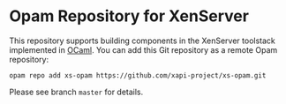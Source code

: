 
# Opam Repository for XenServer

This repository supports building components in the XenServer toolstack
implemented in [OCaml].  You can add this Git repository as a remote
Opam repository:

  ```
  opam repo add xs-opam https://github.com/xapi-project/xs-opam.git
  ```

Please see branch `master` for details.

[Opam]:   http://opam.ocaml.org
[OCaml]:  http:/ocaml.org

